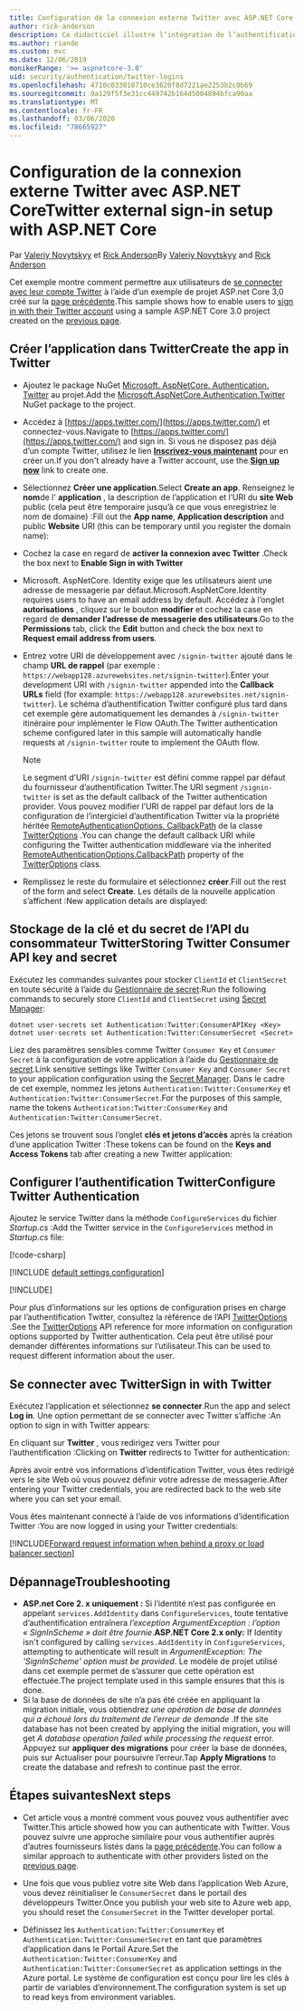 ```yaml
---
title: Configuration de la connexion externe Twitter avec ASP.NET Core
author: rick-anderson
description: Ce didacticiel illustre l’intégration de l’authentification utilisateur de compte Twitter dans une application ASP.NET Core existante.
ms.author: riande
ms.custom: mvc
ms.date: 12/06/2019
monikerRange: '>= aspnetcore-3.0'
uid: security/authentication/twitter-logins
ms.openlocfilehash: 4710c033018710ce3620f8d7221ae2253b2c0b69
ms.sourcegitcommit: 9a129f5f3e31cc449742b164d5004894bfca90aa
ms.translationtype: MT
ms.contentlocale: fr-FR
ms.lasthandoff: 03/06/2020
ms.locfileid: "78665927"
---
```

# <a name="twitter-external-sign-in-setup-with-aspnet-core"></a><span data-ttu-id="d91f3-103">Configuration de la connexion externe Twitter avec ASP.NET Core</span><span class="sxs-lookup"><span data-stu-id="d91f3-103">Twitter external sign-in setup with ASP.NET Core</span></span>

<span data-ttu-id="d91f3-104">Par [Valeriy Novytskyy](https://github.com/01binary) et [Rick Anderson](https://twitter.com/RickAndMSFT)</span><span class="sxs-lookup"><span data-stu-id="d91f3-104">By [Valeriy Novytskyy](https://github.com/01binary) and [Rick Anderson](https://twitter.com/RickAndMSFT)</span></span>

<span data-ttu-id="d91f3-105">Cet exemple montre comment permettre aux utilisateurs de [se connecter avec leur compte Twitter](https://dev.twitter.com/web/sign-in/desktop-browser) à l’aide d’un exemple de projet ASP.net Core 3,0 créé sur la [page précédente](xref:security/authentication/social/index).</span><span class="sxs-lookup"><span data-stu-id="d91f3-105">This sample shows how to enable users to [sign in with their Twitter account](https://dev.twitter.com/web/sign-in/desktop-browser) using a sample ASP.NET Core 3.0 project created on the [previous page](xref:security/authentication/social/index).</span></span>

## <a name="create-the-app-in-twitter"></a><span data-ttu-id="d91f3-106">Créer l’application dans Twitter</span><span class="sxs-lookup"><span data-stu-id="d91f3-106">Create the app in Twitter</span></span>

* <span data-ttu-id="d91f3-107">Ajoutez le package NuGet [Microsoft. AspNetCore. Authentication. Twitter](https://www.nuget.org/packages/Microsoft.AspNetCore.Authentication.Twitter/3.0.0) au projet.</span><span class="sxs-lookup"><span data-stu-id="d91f3-107">Add the [Microsoft.AspNetCore.Authentication.Twitter](https://www.nuget.org/packages/Microsoft.AspNetCore.Authentication.Twitter/3.0.0) NuGet package to the project.</span></span>

* <span data-ttu-id="d91f3-108">Accédez à [https://apps.twitter.com/](https://apps.twitter.com/) et connectez-vous.</span><span class="sxs-lookup"><span data-stu-id="d91f3-108">Navigate to [https://apps.twitter.com/](https://apps.twitter.com/) and sign in.</span></span> <span data-ttu-id="d91f3-109">Si vous ne disposez pas déjà d’un compte Twitter, utilisez le lien **[Inscrivez-vous maintenant](https://twitter.com/signup)** pour en créer un.</span><span class="sxs-lookup"><span data-stu-id="d91f3-109">If you don't already have a Twitter account, use the **[Sign up now](https://twitter.com/signup)** link to create one.</span></span>

* <span data-ttu-id="d91f3-110">Sélectionnez **Créer une application**.</span><span class="sxs-lookup"><span data-stu-id="d91f3-110">Select **Create an app**.</span></span> <span data-ttu-id="d91f3-111">Renseignez le **nom**de l' **application** , la description de l’application et l’URI du **site Web** public (cela peut être temporaire jusqu’à ce que vous enregistriez le nom de domaine) :</span><span class="sxs-lookup"><span data-stu-id="d91f3-111">Fill out the **App name**, **Application description** and public **Website** URI (this can be temporary until you register the domain name):</span></span>

* <span data-ttu-id="d91f3-112">Cochez la case en regard de **activer la connexion avec Twitter** .</span><span class="sxs-lookup"><span data-stu-id="d91f3-112">Check the box next to **Enable Sign in with Twitter**</span></span>

* <span data-ttu-id="d91f3-113">Microsoft. AspNetCore. Identity exige que les utilisateurs aient une adresse de messagerie par défaut.</span><span class="sxs-lookup"><span data-stu-id="d91f3-113">Microsoft.AspNetCore.Identity requires users to have an email address by default.</span></span> <span data-ttu-id="d91f3-114">Accédez à l’onglet **autorisations** , cliquez sur le bouton **modifier** et cochez la case en regard de **demander l’adresse de messagerie des utilisateurs**.</span><span class="sxs-lookup"><span data-stu-id="d91f3-114">Go to the **Permissions** tab, click the **Edit** button and check the box next to **Request email address from users**.</span></span>

* <span data-ttu-id="d91f3-115">Entrez votre URI de développement avec `/signin-twitter` ajouté dans le champ **URL de rappel** (par exemple : `https://webapp128.azurewebsites.net/signin-twitter`).</span><span class="sxs-lookup"><span data-stu-id="d91f3-115">Enter your development URI with `/signin-twitter` appended into the **Callback URLs** field (for example: `https://webapp128.azurewebsites.net/signin-twitter`).</span></span> <span data-ttu-id="d91f3-116">Le schéma d’authentification Twitter configuré plus tard dans cet exemple gère automatiquement les demandes à `/signin-twitter` itinéraire pour implémenter le Flow OAuth.</span><span class="sxs-lookup"><span data-stu-id="d91f3-116">The Twitter authentication scheme configured later in this sample will automatically handle requests at `/signin-twitter` route to implement the OAuth flow.</span></span>

  > [!NOTE]
  > <span data-ttu-id="d91f3-117">Le segment d’URI `/signin-twitter` est défini comme rappel par défaut du fournisseur d’authentification Twitter.</span><span class="sxs-lookup"><span data-stu-id="d91f3-117">The URI segment `/signin-twitter` is set as the default callback of the Twitter authentication provider.</span></span> <span data-ttu-id="d91f3-118">Vous pouvez modifier l’URI de rappel par défaut lors de la configuration de l’intergiciel d’authentification Twitter via la propriété héritée [RemoteAuthenticationOptions. CallbackPath](/dotnet/api/microsoft.aspnetcore.authentication.remoteauthenticationoptions.callbackpath) de la classe [TwitterOptions](/dotnet/api/microsoft.aspnetcore.authentication.twitter.twitteroptions) .</span><span class="sxs-lookup"><span data-stu-id="d91f3-118">You can change the default callback URI while configuring the Twitter authentication middleware via the inherited [RemoteAuthenticationOptions.CallbackPath](/dotnet/api/microsoft.aspnetcore.authentication.remoteauthenticationoptions.callbackpath) property of the [TwitterOptions](/dotnet/api/microsoft.aspnetcore.authentication.twitter.twitteroptions) class.</span></span>

* <span data-ttu-id="d91f3-119">Remplissez le reste du formulaire et sélectionnez **créer**.</span><span class="sxs-lookup"><span data-stu-id="d91f3-119">Fill out the rest of the form and select **Create**.</span></span> <span data-ttu-id="d91f3-120">Les détails de la nouvelle application s’affichent :</span><span class="sxs-lookup"><span data-stu-id="d91f3-120">New application details are displayed:</span></span>

## <a name="storing-twitter-consumer-api-key-and-secret"></a><span data-ttu-id="d91f3-121">Stockage de la clé et du secret de l’API du consommateur Twitter</span><span class="sxs-lookup"><span data-stu-id="d91f3-121">Storing Twitter Consumer API key and secret</span></span>

<span data-ttu-id="d91f3-122">Exécutez les commandes suivantes pour stocker `ClientId` et `ClientSecret` en toute sécurité à l’aide du [Gestionnaire de secret](xref:security/app-secrets):</span><span class="sxs-lookup"><span data-stu-id="d91f3-122">Run the following commands to securely store `ClientId` and `ClientSecret` using [Secret Manager](xref:security/app-secrets):</span></span>

```dotnetcli
dotnet user-secrets set Authentication:Twitter:ConsumerAPIKey <Key>
dotnet user-secrets set Authentication:Twitter:ConsumerSecret <Secret>
```

<span data-ttu-id="d91f3-123">Liez des paramètres sensibles comme Twitter `Consumer Key` et `Consumer Secret` à la configuration de votre application à l’aide du [Gestionnaire de secret](xref:security/app-secrets).</span><span class="sxs-lookup"><span data-stu-id="d91f3-123">Link sensitive settings like Twitter `Consumer Key` and `Consumer Secret` to your application configuration using the [Secret Manager](xref:security/app-secrets).</span></span> <span data-ttu-id="d91f3-124">Dans le cadre de cet exemple, nommez les jetons `Authentication:Twitter:ConsumerKey` et `Authentication:Twitter:ConsumerSecret`.</span><span class="sxs-lookup"><span data-stu-id="d91f3-124">For the purposes of this sample, name the tokens `Authentication:Twitter:ConsumerKey` and `Authentication:Twitter:ConsumerSecret`.</span></span>

<span data-ttu-id="d91f3-125">Ces jetons se trouvent sous l’onglet **clés et jetons d’accès** après la création d’une application Twitter :</span><span class="sxs-lookup"><span data-stu-id="d91f3-125">These tokens can be found on the **Keys and Access Tokens** tab after creating a new Twitter application:</span></span>

## <a name="configure-twitter-authentication"></a><span data-ttu-id="d91f3-126">Configurer l’authentification Twitter</span><span class="sxs-lookup"><span data-stu-id="d91f3-126">Configure Twitter Authentication</span></span>

<span data-ttu-id="d91f3-127">Ajoutez le service Twitter dans la méthode `ConfigureServices` du fichier *Startup.cs* :</span><span class="sxs-lookup"><span data-stu-id="d91f3-127">Add the Twitter service in the `ConfigureServices` method in *Startup.cs* file:</span></span>

[!code-csharp[](~/security/authentication/social/social-code/3.x/StartupTwitter3x.cs?name=snippet&highlight=10-15)]

[!INCLUDE [default settings configuration](includes/default-settings.md)]

[!INCLUDE[](includes/chain-auth-providers.md)]

<span data-ttu-id="d91f3-128">Pour plus d’informations sur les options de configuration prises en charge par l’authentification Twitter, consultez la référence de l’API [TwitterOptions](/dotnet/api/microsoft.aspnetcore.builder.twitteroptions) .</span><span class="sxs-lookup"><span data-stu-id="d91f3-128">See the [TwitterOptions](/dotnet/api/microsoft.aspnetcore.builder.twitteroptions) API reference for more information on configuration options supported by Twitter authentication.</span></span> <span data-ttu-id="d91f3-129">Cela peut être utilisé pour demander différentes informations sur l’utilisateur.</span><span class="sxs-lookup"><span data-stu-id="d91f3-129">This can be used to request different information about the user.</span></span>

## <a name="sign-in-with-twitter"></a><span data-ttu-id="d91f3-130">Se connecter avec Twitter</span><span class="sxs-lookup"><span data-stu-id="d91f3-130">Sign in with Twitter</span></span>

<span data-ttu-id="d91f3-131">Exécutez l’application et sélectionnez **se connecter**.</span><span class="sxs-lookup"><span data-stu-id="d91f3-131">Run the app and select **Log in**.</span></span> <span data-ttu-id="d91f3-132">Une option permettant de se connecter avec Twitter s’affiche :</span><span class="sxs-lookup"><span data-stu-id="d91f3-132">An option to sign in with Twitter appears:</span></span>

<span data-ttu-id="d91f3-133">En cliquant sur **Twitter** , vous redirigez vers Twitter pour l’authentification :</span><span class="sxs-lookup"><span data-stu-id="d91f3-133">Clicking on **Twitter** redirects to Twitter for authentication:</span></span>

<span data-ttu-id="d91f3-134">Après avoir entré vos informations d’identification Twitter, vous êtes redirigé vers le site Web où vous pouvez définir votre adresse de messagerie.</span><span class="sxs-lookup"><span data-stu-id="d91f3-134">After entering your Twitter credentials, you are redirected back to the web site where you can set your email.</span></span>

<span data-ttu-id="d91f3-135">Vous êtes maintenant connecté à l’aide de vos informations d’identification Twitter :</span><span class="sxs-lookup"><span data-stu-id="d91f3-135">You are now logged in using your Twitter credentials:</span></span>

[!INCLUDE[Forward request information when behind a proxy or load balancer section](includes/forwarded-headers-middleware.md)]

## <a name="troubleshooting"></a><span data-ttu-id="d91f3-136">Dépannage</span><span class="sxs-lookup"><span data-stu-id="d91f3-136">Troubleshooting</span></span>

* <span data-ttu-id="d91f3-137">**ASP.net Core 2. x uniquement :** Si l’identité n’est pas configurée en appelant `services.AddIdentity` dans `ConfigureServices`, toute tentative d’authentification entraînera *l’exception ArgumentException : l’option « SignInScheme » doit être fournie*.</span><span class="sxs-lookup"><span data-stu-id="d91f3-137">**ASP.NET Core 2.x only:** If Identity isn't configured by calling `services.AddIdentity` in `ConfigureServices`, attempting to authenticate will result in *ArgumentException: The 'SignInScheme' option must be provided*.</span></span> <span data-ttu-id="d91f3-138">Le modèle de projet utilisé dans cet exemple permet de s’assurer que cette opération est effectuée.</span><span class="sxs-lookup"><span data-stu-id="d91f3-138">The project template used in this sample ensures that this is done.</span></span>
* <span data-ttu-id="d91f3-139">Si la base de données de site n’a pas été créée en appliquant la migration initiale, vous obtiendrez *une opération de base de données qui a échoué lors du traitement de l’erreur de demande* .</span><span class="sxs-lookup"><span data-stu-id="d91f3-139">If the site database has not been created by applying the initial migration, you will get *A database operation failed while processing the request* error.</span></span> <span data-ttu-id="d91f3-140">Appuyez sur **appliquer des migrations** pour créer la base de données, puis sur Actualiser pour poursuivre l’erreur.</span><span class="sxs-lookup"><span data-stu-id="d91f3-140">Tap **Apply Migrations** to create the database and refresh to continue past the error.</span></span>

## <a name="next-steps"></a><span data-ttu-id="d91f3-141">Étapes suivantes</span><span class="sxs-lookup"><span data-stu-id="d91f3-141">Next steps</span></span>

* <span data-ttu-id="d91f3-142">Cet article vous a montré comment vous pouvez vous authentifier avec Twitter.</span><span class="sxs-lookup"><span data-stu-id="d91f3-142">This article showed how you can authenticate with Twitter.</span></span> <span data-ttu-id="d91f3-143">Vous pouvez suivre une approche similaire pour vous authentifier auprès d’autres fournisseurs listés dans la [page précédente](xref:security/authentication/social/index).</span><span class="sxs-lookup"><span data-stu-id="d91f3-143">You can follow a similar approach to authenticate with other providers listed on the [previous page](xref:security/authentication/social/index).</span></span>

* <span data-ttu-id="d91f3-144">Une fois que vous publiez votre site Web dans l’application Web Azure, vous devez réinitialiser le `ConsumerSecret` dans le portail des développeurs Twitter.</span><span class="sxs-lookup"><span data-stu-id="d91f3-144">Once you publish your web site to Azure web app, you should reset the `ConsumerSecret` in the Twitter developer portal.</span></span>

* <span data-ttu-id="d91f3-145">Définissez les `Authentication:Twitter:ConsumerKey` et `Authentication:Twitter:ConsumerSecret` en tant que paramètres d’application dans le Portail Azure.</span><span class="sxs-lookup"><span data-stu-id="d91f3-145">Set the `Authentication:Twitter:ConsumerKey` and `Authentication:Twitter:ConsumerSecret` as application settings in the Azure portal.</span></span> <span data-ttu-id="d91f3-146">Le système de configuration est conçu pour lire les clés à partir de variables d’environnement.</span><span class="sxs-lookup"><span data-stu-id="d91f3-146">The configuration system is set up to read keys from environment variables.</span></span>
